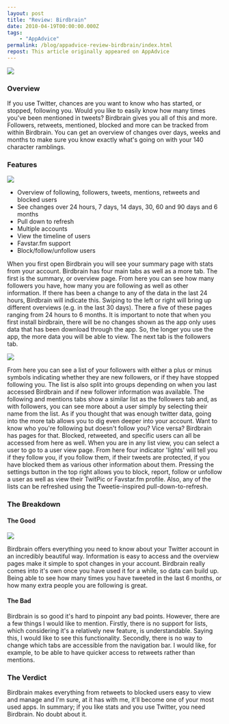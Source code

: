 ```yaml
---
layout: post
title: "Review: Birdbrain"
date: 2010-04-19T00:00:00.000Z
tags:
    - "AppAdvice"
permalink: /blog/appadvice-review-birdbrain/index.html
repost: This article originally appeared on AppAdvice
---
```


![](https://cdn.rknight.me/site/appadvice/048c6de748.jpg)

### Overview

If you use Twitter, chances are you want to know who has started, or stopped, following you. Would you like to easily know how many times you've been mentioned in tweets? Birdbrain gives you all of this and more. Followers, retweets, mentioned, blocked and more can be tracked from within Birdbrain. You can get an overview of changes over days, weeks and months to make sure you know exactly what's going on with your 140 character ramblings.

### Features

![](https://cdn.rknight.me/site/appadvice/6efd19cdbb.jpg) 

- Overview of following, followers, tweets, mentions, retweets and blocked users 
- See changes over 24 hours, 7 days, 14 days, 30, 60 and 90 days and 6 months 
- Pull down to refresh 
- Multiple accounts 
- View the timeline of users 
- Favstar.fm support 
- Block/follow/unfollow users

When you first open Birdbrain you will see your summary page with stats from your account. Birdbrain has four main tabs as well as a more tab. The first is the summary, or overview page. From here you can see how many followers you have, how many you are following as well as other information. If there has been a change to any of the data in the last 24 hours, Birdbrain will indicate this. Swiping to the left or right will bring up different overviews (e.g. in the last 30 days). There a five of these pages ranging from 24 hours to 6 months. It is important to note that when you first install birdbrain, there will be no changes shown as the app only uses data that has been download through the app. So, the longer you use the app, the more data you will be able to view. The next tab is the followers tab. 

![](https://cdn.rknight.me/site/appadvice/ae3950fe73.jpg)

From here you can see a list of your followers with either a plus or minus symbols indicating whether they are new followers, or if they have stopped following you. The list is also split into groups depending on when you last accessed Birdbrain and if new follower information was available. The following and mentions tabs show a similar list as the followers tab and, as with followers, you can see more about a user simply by selecting their name from the list. As if you thought that was enough twitter data, going into the more tab allows you to dig even deeper into your account. Want to know who you're following but doesn't follow you? Vice versa? Birdbrain has pages for that. Blocked, retweeted, and specific users can all be accessed from here as well. When you are in any list view, you can select a user to go to a user view page. From here four indicator 'lights' will tell you if they follow you, if you follow them, if their tweets are protected, if you have blocked them as various other information about them. Pressing the settings button in the top right allows you to block, report, follow or unfollow a user as well as view their TwitPic or Favstar.fm profile. Also, any of the lists can be refreshed using the Tweetie-inspired pull-down-to-refresh.

### The Breakdown

#### The Good

![](https://cdn.rknight.me/site/appadvice/6837427120.jpg)

Birdbrain offers everything you need to know about your Twitter account in an incredibly beautiful way. Information is easy to access and the overview pages make it simple to spot changes in your account. Birdbrain really comes into it's own once you have used it for a while, so data can build up. Being able to see how many times you have tweeted in the last 6 months, or how many extra people you are following is great.

#### The Bad

Birdbrain is so good it's hard to pinpoint any bad points. However, there are a few things I would like to mention. Firstly, there is no support for lists, which considering it's a relatively new feature, is understandable. Saying this, I would like to see this functionality. Secondly, there is no way to change which tabs are accessible from the navigation bar. I would like, for example, to be able to have quicker access to retweets rather than mentions.

### The Verdict

Birdbrain makes everything from retweets to blocked users easy to view and manage and I'm sure, at it has with me, it'll become one of your most used apps. In summary; if you like stats and you use Twitter, you need Birdbrain. No doubt about it.
